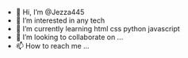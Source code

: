 - 👋 Hi, I’m @Jezza445
- 👀 I’m interested in any tech
- 🌱 I’m currently learning html css python javascript
- 💞️ I’m looking to collaborate on ...
- 📫 How to reach me ...

<!---
Jezza445/Jezza445 is a ✨ special ✨ repository because its `README.md` (this file) appears on your GitHub profile.
You can click the Preview link to take a look at your changes.
--->
